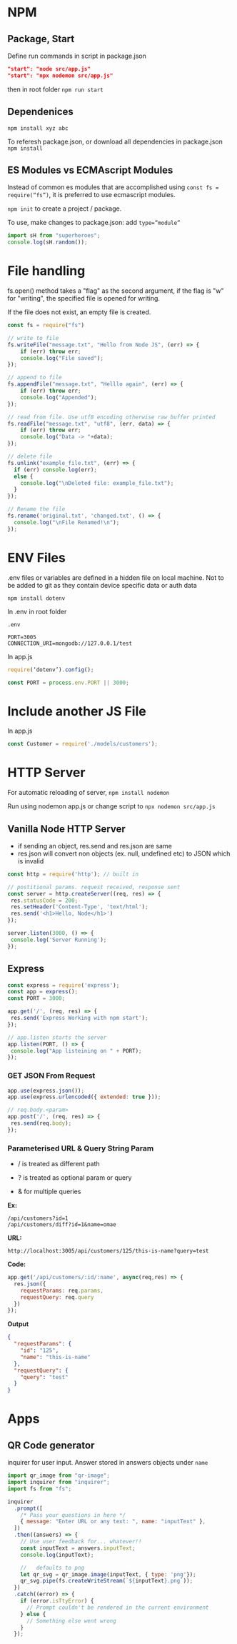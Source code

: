 # NPM
## Package, Start
Define run commands in script in package.json
```json
"start": "node src/app.js"
"start": "npx nodemon src/app.js"
```
then in root folder `npm run start`

## Dependenices
`npm install xyz abc`

To referesh package.json, or download all dependencies in package.json `npm install`

## ES Modules vs ECMAscript Modules
Instead of common es modules that are accomplished using `const fs = require(“fs”)`, it is preferred to use ecmascript modules.

`npm init` to create a project / package.

To use, make changes to package.json: add `type=”module”`
```js
import sH from "superheroes";
console.log(sH.random());
```


# File handling
fs.open() method takes a "flag" as the second argument, if the flag is "w" for "writing", the specified file is opened for writing. 

If the file does not exist, an empty file is created.



```js
const fs = require("fs")

// write to file
fs.writeFile("message.txt", "Hello from Node JS", (err) => {
    if (err) throw err;
    console.log("File saved");
});

// append to file
fs.appendFile("message.txt", "Helllo again", (err) => {
    if (err) throw err;
    console.log("Appended");
});

// read from file. Use utf8 encoding otherwise raw buffer printed
fs.readFile("message.txt", "utf8", (err, data) => {
    if (err) throw err;
    console.log("Data -> "+data);
});

// delete file
fs.unlink("example_file.txt", (err) => {
  if (err) console.log(err);
  else {
    console.log("\nDeleted file: example_file.txt");
  }
});

// Rename the file
fs.rename('original.txt', 'changed.txt', () => {
  console.log("\nFile Renamed!\n");
});
```
# ENV Files
.env files or variables are defined in a hidden file on local machine. Not to be added to git as they contain device specific data or auth data

`npm install dotenv`

In .env in root folder
```env
.env

PORT=3005
CONNECTION_URI=mongodb://127.0.0.1/test
```
In app.js
```js
require(‘dotenv’).config();

const PORT = process.env.PORT || 3000;
```

# Include another JS File
In app.js
```js
const Customer = require('./models/customers');
```

# HTTP Server
For automatic reloading of server, `npm install nodemon`

Run using nodemon app.js or change script to `npx nodemon src/app.js`
## Vanilla Node HTTP Server
* if sending an object, res.send and res.json are same
* res.json will convert non objects (ex. null, undefined etc) to JSON which is invalid
```js
const http = require('http'); // built in 

// postitional params. request received, response sent
const server = http.createServer((req, res) => {
 res.statusCode = 200;
 res.setHeader('Content-Type', 'text/html');
 res.send('<h1>Hello, Node</h1>')
});

server.listen(3000, () => {
 console.log('Server Running');
});
```

## Express
```js
const express = require('express');
const app = express();
const PORT = 3000;

app.get('/', (req, res) => {
 res.send('Express Working with npm start');
});

// app.listen starts the server
app.listen(PORT, () => {
 console.log("App listeining on " + PORT);
});
```
### GET JSON From Request
```js
app.use(express.json());
app.use(express.urlencoded({ extended: true }));

// req.body.<param>
app.post('/', (req, res) => {
 res.send(req.body);
});
```

### Parameterised URL & Query String Param
* / is treated as different path

* ? is treated as optional param or query

* & for multiple queries

**Ex:**
```
/api/customers?id=1
/api/customers/diff?id=1&name=omae 
```
**URL:**

`http://localhost:3005/api/customers/125/this-is-name?query=test`

**Code:**
```js
app.get('/api/customers/:id/:name', async(req,res) => {
  res.json({
    requestParams: req.params,
    requestQuery: req.query
  })
});
```
**Output**
```json
{
  "requestParams": {
    "id": "125",
    "name": "this-is-name"
  },
  "requestQuery": {
    "query": "test"
  }
}
```
# Apps
## QR Code generator
inquirer for user input. Answer stored in answers objects under `name`
```js
import qr_image from "qr-image";
import inquirer from "inquirer";
import fs from "fs";

inquirer
  .prompt([
    /* Pass your questions in here */
    { message: "Enter URL or any text: ", name: "inputText" },
  ])
  .then((answers) => {
    // Use user feedback for... whatever!!
    const inputText = answers.inputText;
    console.log(inputText);

    //   defaults to png
    let qr_svg = qr_image.image(inputText, { type: 'png'});
    qr_svg.pipe(fs.createWriteStream(`${inputText}.png`));
  })
  .catch((error) => {
    if (error.isTtyError) {
      // Prompt couldn't be rendered in the current environment
    } else {
      // Something else went wrong
    }
  });
```
